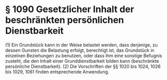 # § 1090 Gesetzlicher Inhalt der beschränkten persönlichen Dienstbarkeit
(1) Ein Grundstück kann in der Weise belastet werden, dass derjenige, zu dessen Gunsten die Belastung erfolgt, berechtigt ist, das Grundstück in einzelnen Beziehungen zu benutzen, oder dass ihm eine sonstige Befugnis zusteht, die den Inhalt einer Grunddienstbarkeit bilden kann (beschränkte persönliche Dienstbarkeit).
(2) Die Vorschriften der §§ 1020 bis 1024, 1026 bis 1029, 1061 finden entsprechende Anwendung.